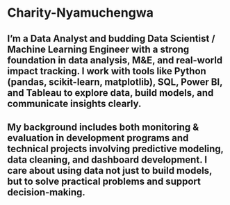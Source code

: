 # Charity-Nyamuchengwa

## I’m a Data Analyst and budding Data Scientist / Machine Learning Engineer with a strong foundation in data analysis, M&E, and real-world impact tracking. I work with tools like Python (pandas, scikit-learn, matplotlib), SQL, Power BI, and Tableau to explore data, build models, and communicate insights clearly.
## My background includes both monitoring & evaluation in development programs and technical projects involving predictive modeling, data cleaning, and dashboard development. I care about using data not just to build models, but to solve practical problems and support decision-making.
